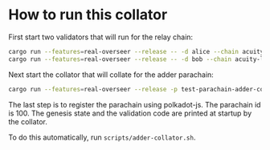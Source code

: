 # How to run this collator

First start two validators that will run for the relay chain:
```sh
cargo run --features=real-overseer --release -- -d alice --chain acuity-local --validator --alice --port 50551
cargo run --features=real-overseer --release -- -d bob --chain acuity-local --validator --bob --port 50552
```

Next start the collator that will collate for the adder parachain:
```sh
cargo run --features=real-overseer --release -p test-parachain-adder-collator -- --tmp --chain acuity-local --port 50553
```

The last step is to register the parachain using polkadot-js. The parachain id is
100. The genesis state and the validation code are printed at startup by the collator.

To do this automatically, run `scripts/adder-collator.sh`.
